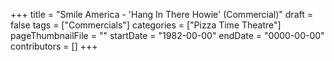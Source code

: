 +++
title = "Smile America - 'Hang In There Howie' (Commercial)"
draft = false
tags = ["Commercials"]
categories = ["Pizza Time Theatre"]
pageThumbnailFile = ""
startDate = "1982-00-00"
endDate = "0000-00-00"
contributors = []
+++
